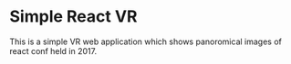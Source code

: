 # Simple React VR

This is a simple VR web application which shows panoromical images of react conf held in 2017.


